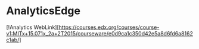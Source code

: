 # AnalyticsEdge


[!Analytics WebLink][https://courses.edx.org/courses/course-v1:MITx+15.071x_2a+2T2015/courseware/e0d9ca1c350d42e5a8d6fd6a8162c1ab/]
